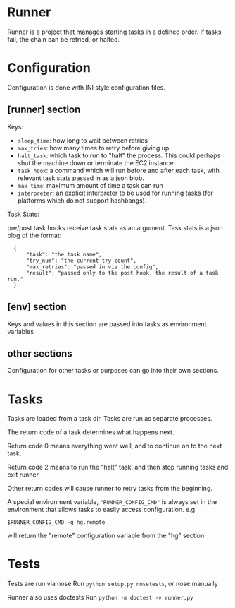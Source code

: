 # Runner

Runner is a project that manages starting tasks in a defined order. If tasks
fail, the chain can be retried, or halted.

# Configuration

Configuration is done with INI style configuration files.

## [runner] section
Keys:

- `sleep_time`: how long to wait between retries
- `max_tries`: how many times to retry before giving up
- `halt_task`: which task to run to "halt" the process. This could perhaps shut
  the machine down or terminate the EC2 instance
- `task_hook`: a command which will run before and after each task, with relevant task stats passed in as a json blob.
- `max_time`: maximum amount of time a task can run
- `interpreter`: an explicit interpreter to be used for running tasks (for platforms which do not support hashbangs).

Task Stats:

pre/post task hooks receive task stats as an argument. Task stats is a json blog of the format:

      {
          "task": "the task name",
          "try_num": "the current try count",
          "max_retries": "passed in via the config",
          "result": "passed only to the post hook, the result of a task run."
      }

## [env] section
Keys and values in this section are passed into tasks as environment variables

## other sections
Configuration for other tasks or purposes can go into their own sections.


# Tasks
Tasks are loaded from a task dir.
Tasks are run as separate processes.

The return code of a task determines what happens next.

Return code 0 means everything went well, and to continue on to the next task.

Return code 2 means to run the "halt" task, and then stop running tasks and exit runner

Other return codes will cause runner to retry tasks from the beginning.

A special environment variable, `"RUNNER_CONFIG_CMD"` is always set in the
environment that allows tasks to easily access configuration. e.g.

    $RUNNER_CONFIG_CMD -g hg.remote

will return the "remote" configuration variable from the "hg" section

# Tests
Tests are run via nose
Run `python setup.py nosetests`, or nose manually

Runner also uses doctests
Run `python -m doctest -v runner.py`
